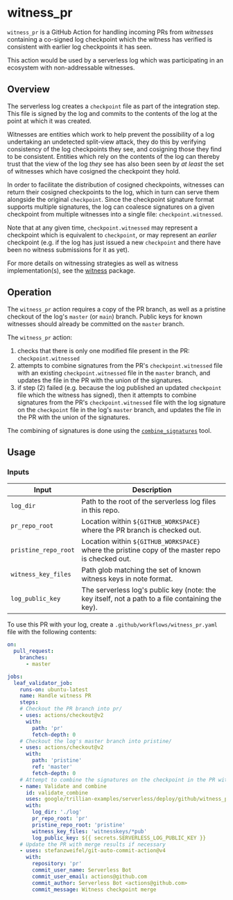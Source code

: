 # witness_pr

`witness_pr` is a GitHub Action for handling incoming PRs from _witnesses_ containing a
co-signed log checkpoint which the witness has verified is consistent with earlier
log checkpoints it has seen.

This action would be used by a serverless log which was participating in an ecosystem
with non-addressable witnesses.

## Overview

The serverless log creates a `checkpoint` file as part of the integration step. This file
is signed by the log and commits to the contents of the log at the point at which it was
created.

Witnesses are entities which work to help prevent the possibility of a log undertaking an
undetected split-view attack, they do this by verifying consistency of the log checkpoints
they see, and cosigning those they find to be consistent.
Entities which rely on the contents of the log can thereby trust that the view of the log
_they_ see has also been seen by _at least_ the set of witnesses which have cosigned the
checkpoint they hold.

In order to facilitate the distribution of cosigned checkpoints, witnesses can return their
cosigned checkpoints to the log, which in turn can serve them alongside the original `checkpoint`.
Since the checkpoint signature format supports multiple signatures, the log can coalesce
signatures on a given checkpoint from multiple witnesses into a single file: `checkpoint.witnessed`.

Note that at any given time, `checkpoint.witnessed` may represent a checkpoint which is
equivalent to `checkpoint`, or may represent an _earlier_ checkpoint (e.g. if the log has
just issued a new `checkpoint` and there have been no witness submissions for it as yet).

For more details on witnessing strategies as well as witness implementation(s), see the
[witness](github.com/google/trillian-examples/witness) package.

## Operation

The `witness_pr` action requires a copy of the PR branch, as well as a pristine checkout of
the log's `master` (or `main`) branch.
Public keys for known witnesses should already be committed on the `master` branch.

The `witness_pr` action:
1. checks that there is only one modified file present in the PR: `checkpoint.witnessed`
2. attempts to combine signatures from the PR's `checkpoint.witnessed` file with an existing
   `checkpoint.witnessed` file in the `master` branch, and updates the file in the PR with
   the union of the signatures.
3. if step (2) failed (e.g. because the log published an updated `checkpoint` file which the
   witness has signed), then it attempts to combine signatures from the PR's `checkpoint.witnessed`
   file with the log signature on the `checkpoint` file in the log's `master` branch, and updates
   the file in the PR with the union of the signatures.

The combining of signatures is done using the
[`combine_signatures`](https://github.com/google/trillian-examples/serverless/cmd/combine_signatures) tool.

## Usage

### Inputs

Input          | Description
---------------|-----------------
`log_dir`      | Path to the root of the serverless log files in this repo.
`pr_repo_root` | Location within `${GITHUB_WORKSPACE}` where the PR branch is checked out.
`pristine_repo_root` | Location within `${GITHUB_WORKSPACE}` where the pristine copy of the master repo is checked out.
`witness_key_files` | Path glob matching the set of known witness keys in note format.
`log_public_key` | The serverless log's public key (note: the key itself, not a path to a file containing the key).

To use this PR with your log, create a `.github/workflows/witness_pr.yaml` file with the
following contents:

```yaml
on:
  pull_request:
    branches:
      - master

jobs:
  leaf_validator_job:
    runs-on: ubuntu-latest
    name: Handle witness PR
    steps:
    # Checkout the PR branch into pr/
    - uses: actions/checkout@v2
      with:
        path: 'pr'
        fetch-depth: 0
    # Checkout the log's master branch into pristine/
    - uses: actions/checkout@v2
      with:
        path: 'pristine'
        ref: 'master'
        fetch-depth: 0
    # Attempt to combine the signatures on the checkpoint in the PR with the log's latest checkpoint/checkpoint.witnessed file
    - name: Validate and combine
      id: validate_combine
      uses: google/trillian-examples/serverless/deploy/github/witness_pr@master
      with:
        log_dir: './log'
        pr_repo_root: 'pr'
        pristine_repo_root: 'pristine'
        witness_key_files: 'witnesskeys/*pub'
        log_public_key: ${{ secrets.SERVERLESS_LOG_PUBLIC_KEY }}
    # Update the PR with merge results if necessary
    - uses: stefanzweifel/git-auto-commit-action@v4
      with:
        repository: 'pr'
        commit_user_name: Serverless Bot
        commit_user_email: actions@github.com
        commit_author: Serverless Bot <actions@github.com>
        commit_message: Witness checkpoint merge
```
